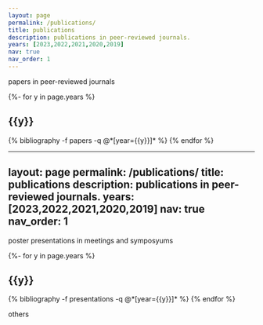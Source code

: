 ```yaml
---
layout: page
permalink: /publications/
title: publications
description: publications in peer-reviewed journals.
years: [2023,2022,2021,2020,2019]
nav: true
nav_order: 1
---
```

papers in peer-reviewed journals
<!-- _pages/publications.md -->
<div class="publications">

{%- for y in page.years %}
  <h2 class="year">{{y}}</h2>
  {% bibliography -f papers -q @*[year={{y}}]* %}
{% endfor %}

</div>

---
layout: page
permalink: /publications/
title: publications
description: publications in peer-reviewed journals.
years: [2023,2022,2021,2020,2019]
nav: true
nav_order: 1
---

poster presentations in meetings and symposyums
<div class="publications">

{%- for y in page.years %}
  <h2 class="year">{{y}}</h2>
  {% bibliography -f presentations -q @*[year={{y}}]* %}
{% endfor %}

</div>


others
